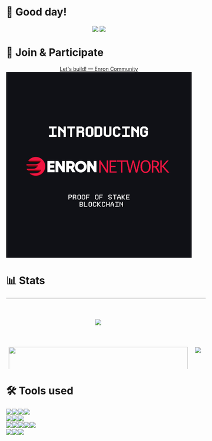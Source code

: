# 👋 Good day!

<p align="center">
	<a href="https://github.com/EnronChain" target="_blank">
		<img align="center" src="https://komarev.com/ghpvc/?username=EnronChain&style=flat-square&color=fc3a5a&label=Visitors" />
	</a>
	<a href="https://github.com/EnronChain?tab=followers" target="_blank">
		<img align="center" src="https://img.shields.io/github/followers/EnronChain?style=social" />
	</a>
</p>

# 🔗 Join & Participate 

<p align="center">
	<a href="https://t.me/enronnetwork" target="_blank">Let's build! — Enron Community</a>
	<a href="https://t.me/enronnetwork" target="_blank">
		<img src="./introbanner.png" />
	</a>
</p>

<!--
<p align="center">
	<a href="https://t.me/enronnetwork" target="_blank">Let's Stake! — Run your validator or participate</a>
	<a href="https://t.me/enronnetwork" target="_blank">
		<img src="./stake.png" />
	</a>
</p>
-->


# 📊 Stats

<table style="height: 193px; width: 695px;">
	<tbody>
		<tr style="height: 125px;">
			<td style="width: 10px; height: 125px; text-align: center; vertical-align: middle;">
				<a href="https://github.com/EnronChain">
					<img src="https://github-readme-stats.vercel.app/api?username=EnronChain&bg_color=45,300743,8a2aa9,9c1b66,b5347c&title_color=fff&text_color=fff&show_icons=true&icon_color=fff" align="center" />
				</a>
			</td>
			<td style="width: 28px; height: 118px; text-align: center; vertical-align: middle;" rowspan="2">
				<a href="https://github.com/EnronChain">
					<img src="https://github-readme-stats.vercel.app/api/top-langs/?username=EnronChain&bg_color=45,300743,8a2aa9,9c1b66,b5347c&title_color=fff&text_color=fff" align="center" />
				</a>
			</td>
		</tr>
		<tr style="height: 111px;">
			<td style="width: 10px; height: 111px; text-align: center; vertical-align: middle;">
				<a href="https://github.com/EnronChain/utils">
					<img src="https://github-readme-stats.vercel.app/api/pin?username=EnronChain&repo=utils&bg_color=45,300743,8a2aa9,9c1b66,b5347c&title_color=fff&text_color=fff&icon_color=fff" width="486" height="146" align="center" />
				</a>
			</td>
		</tr>
	</tbody>
</table>

# 🛠 Tools used

<p><a href="https://github.com/EnronChain" target="_blank" rel="noopener"> <img src="https://img.shields.io/badge/Operation systems--information?style=flat-square&amp;logoColor=000&amp;color=ffff00" align="center" /></a><a href="https://en.wikipedia.org/wiki/Linux" target="_blank" rel="noopener"><img src="https://img.shields.io/badge/Linux-informational?style=flat-square&amp;logo=linux&amp;logoColor=000&amp;color=ffff00" align="center" /></a><a href="https://en.wikipedia.org/wiki/Microsoft_Windows" target="_blank" rel="noopener"><img src="https://img.shields.io/badge/Windows-informational?style=flat-square&amp;logo=windows&amp;logoColor=fff&amp;color=0178d4" align="center" /></a><a href="https://en.wikipedia.org/wiki/Android_(operating_system)" target="_blank" rel="noopener"><img src="https://img.shields.io/badge/Android-informational?style=flat-square&amp;logo=android&amp;text_color=fff&amp;logoColor=fff&amp;color=a3c739" align="center" /> <br /></a> <a href="https://github.com/EnronChain" target="_blank" rel="noopener"> <img src="https://img.shields.io/badge/Languages--information?style=flat-square&amp;color=3474a7" align="center" /></a><a href="https://en.wikipedia.org/wiki/Python_(programming_language)" target="_blank" rel="noopener"><img src="https://img.shields.io/badge/Python-informational?style=flat-square&amp;logo=python&amp;logoColor=fff&amp;color=3474a7" align="center" /></a><a href="https://en.wikipedia.org/wiki/Bash_(Unix_shell)" target="_blank" rel="noopener"><img src="https://img.shields.io/badge/Bash-informational?style=flat-square&amp;logo=gnu-bash&amp;logoColor=fff&amp;color=3e474a" align="center" /></a><a> <br /></a> <a href="https://github.com/EnronChain" target="_blank" rel="noopener"> <img src="https://img.shields.io/badge/Tools--information?style=flat-square&amp;color=2395ec" align="center" /></a><a href="https://en.wikipedia.org/wiki/Docker_(software)" target="_blank" rel="noopener"><img src="https://img.shields.io/badge/Docker-informational?style=flat-square&amp;logo=docker&amp;logoColor=fff&amp;color=2395ec" align="center" /></a><a href="https://en.wikipedia.org/wiki/Grafana" target="_blank" rel="noopener"><img src="https://img.shields.io/badge/Grafana-informational?style=flat-square&amp;logo=grafana&amp;logoColor=fff&amp;color=f15b25" align="center" /></a><a href="https://en.wikipedia.org/wiki/InfluxDB" target="_blank" rel="noopener"><img src="https://img.shields.io/badge/InfluxDB-informational?style=flat-square&amp;logo=influxdb&amp;logoColor=fff&amp;color=22adf6" align="center" /></a><a href="https://en.wikipedia.org/wiki/MySQL" target="_blank" rel="noopener"><img src="https://img.shields.io/badge/MySQL-informational?style=flat-square&amp;logo=mysql&amp;logoColor=fff&amp;color=00618a" align="center" /></a> <br /> <a href="https://github.com/EnronChain" target="_blank" rel="noopener"> <img src="https://img.shields.io/badge/Hostings--information?style=flat-square&amp;color=ffb400" align="center" /></a><a href="https://contabo.com/en/" target="_blank" rel="noopener"><img src="https://img.shields.io/badge/Contabo-informational?style=flat-square&amp;logoColor=fff&amp;color=ffb400" align="center" /></a><a href="https://hetzner.cloud/?ref=VLYST6YYvi30" target="_blank" rel="noopener"><img src="https://img.shields.io/badge/Hetzner-informational?style=flat-square&amp;logo=hetzner&amp;logoColor=fff&amp;color=d50c2c" align="center" /> </a></p>
